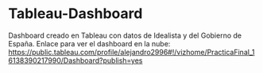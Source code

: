 # Tableau-Dashboard
 
Dashboard creado en Tableau con datos de Idealista y del Gobierno de España. Enlace para ver el dashboard en la nube: https://public.tableau.com/profile/alejandro2996#!/vizhome/PracticaFinal_16138390217990/Dashboard?publish=yes
